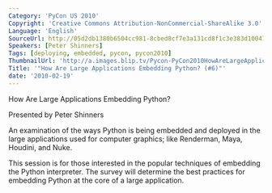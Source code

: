 ```yaml
---
Category: 'PyCon US 2010'
Copyright: 'Creative Commons Attribution-NonCommercial-ShareAlike 3.0'
Language: 'English'
SourceUrl: http://05d2db1380b6504cc981-8cbed8cf7e3a131cd8f1c3e383d10041.r93.cf2.rackcdn.com/pycon-us-2010/279_how-are-large-applications-embedding-python-6.m4v
Speakers: [Peter Shinners]
Tags: [deploying, embedded, pycon, pycon2010]
ThumbnailUrl: 'http://a.images.blip.tv/Pycon-PyCon2010HowAreLargeApplicationsEmbeddingPython6975-926.jpg'
Title: '"How Are Large Applications Embedding Python? (#6)"'
date: '2010-02-19'
---
```

How Are Large Applications Embedding Python?

Presented by Peter Shinners

An examination of the ways Python is being embedded and deployed in the large
applications used for computer graphics; like Renderman, Maya, Houdini, and
Nuke.

This session is for those interested in the popular techniques of embedding
the Python interpreter. The survey will determine the best practices for
embedding Python at the core of a large application.

